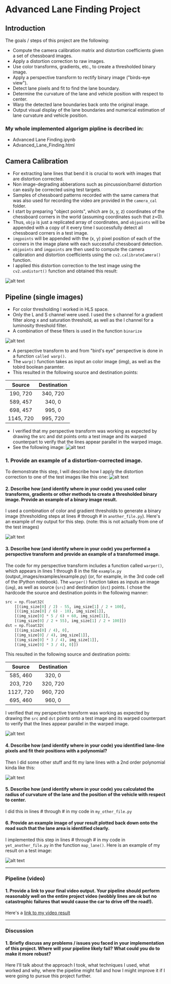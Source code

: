 # Advanced Lane Finding Project

## Introduction
The goals / steps of this project are the following:

* Compute the camera calibration matrix and distortion coefficients given a set of chessboard images.
* Apply a distortion correction to raw images.
* Use color transforms, gradients, etc., to create a thresholded binary image.
* Apply a perspective transform to rectify binary image ("birds-eye view").
* Detect lane pixels and fit to find the lane boundary.
* Determine the curvature of the lane and vehicle position with respect to center.
* Warp the detected lane boundaries back onto the original image.
* Output visual display of the lane boundaries and numerical estimation of lane curvature and vehicle position.

[//]: # (Image References)

[image1]: ./output_images/step0.JPG "Undistorted"

[image2]: ./output_images/step1.JPG "Threshold"
[image3]: ./output_images/step2.JPG "Image ROI"
[image4]: ./output_images/step3.JPG "Unwraped ROI lane1"
[image5]: ./output_images/step4.JPG "Unwraped ROI lane2"
[image6]: ./output_images/step5.JPG "left and right lanes"
[image7]: ./output_images/step6.JPG "detect lane "

[image10]: ./examples/example_output.jpg "Output"
[video1]: ./project_video.mp4 "Video"

### My whole implemented algorigm pipline is decribed in:
* Advanced Lane Finding.ipynb
* Advanced_Lane_Finding.html

## Camera Calibration

* For extracting lane lines that bend it is crucial to work with images that are distortion corrected. 
* Non image-degrading abberations such as pincussion/barrel distortion can easily be corrected using test targets. 
* Samples of chessboard patterns recorded with the same camera that was also used for recording the video are provided in the `camera_cal` folder. 
* I start by preparing "object points", which are (x, y, z) coordinates of the chessboard corners in the world (assuming coordinates such that z=0). 
* Thus, `objp` is just a replicated array of coordinates, and `objpoints` will be appended with a copy of it every time I successfully detect all chessboard corners in a test image. 
* `imgpoints` will be appended with the (x, y) pixel position of each of the corners in the image plane with each successful chessboard detection.
* `objpoints` and `imgpoints` are then used to compute the camera calibration and distortion coefficients using the `cv2.calibrateCamera()` function. 
* I applied this distortion correction to the test image using the `cv2.undistort()` function and obtained this result: 

![alt text][image1]

## Pipeline (single images)

* For color thresholding I worked in HLS space. 
* Only the L and S channel were used. I used the s channel for a gradient filter along x and saturation threshold, as well as the l channel for a luminosity threshold filter. 
* A combination of these filters is used in the function `binarize` 

![alt text][image2]

* A perspective transform to and from "bird's eye" perspective is done in a function `called warp()`. 
* The `warp()` function takes as input an color image (img), as well as the tobird boolean paramter. 
* This resulted in the following source and destination points:

| Source        | Destination   | 
|:-------------:|:-------------:| 
| 190, 720      | 340, 720      | 
| 589, 457      | 340, 0        |
| 698, 457      | 995, 0        |
| 1145, 720     | 995, 720      |

* I verified that my perspective transform was working as expected by drawing the src and dst points onto a test image and its warped counterpart to verify that the lines appear parallel in the warped image. 
* See the following image: 
![alt text][image3]



### 1. Provide an example of a distortion-corrected image.

To demonstrate this step, I will describe how I apply the distortion correction to one of the test images like this one:
![alt text][image2]

#### 2. Describe how (and identify where in your code) you used color transforms, gradients or other methods to create a thresholded binary image.  Provide an example of a binary image result.

I used a combination of color and gradient thresholds to generate a binary image (thresholding steps at lines # through # in `another_file.py`).  Here's an example of my output for this step.  (note: this is not actually from one of the test images)

![alt text][image3]

#### 3. Describe how (and identify where in your code) you performed a perspective transform and provide an example of a transformed image.

The code for my perspective transform includes a function called `warper()`, which appears in lines 1 through 8 in the file `example.py` (output_images/examples/example.py) (or, for example, in the 3rd code cell of the IPython notebook).  The `warper()` function takes as inputs an image (`img`), as well as source (`src`) and destination (`dst`) points.  I chose the hardcode the source and destination points in the following manner:

```python
src = np.float32(
    [[(img_size[0] / 2) - 55, img_size[1] / 2 + 100],
    [((img_size[0] / 6) - 10), img_size[1]],
    [(img_size[0] * 5 / 6) + 60, img_size[1]],
    [(img_size[0] / 2 + 55), img_size[1] / 2 + 100]])
dst = np.float32(
    [[(img_size[0] / 4), 0],
    [(img_size[0] / 4), img_size[1]],
    [(img_size[0] * 3 / 4), img_size[1]],
    [(img_size[0] * 3 / 4), 0]])
```

This resulted in the following source and destination points:

| Source        | Destination   | 
|:-------------:|:-------------:| 
| 585, 460      | 320, 0        | 
| 203, 720      | 320, 720      |
| 1127, 720     | 960, 720      |
| 695, 460      | 960, 0        |

I verified that my perspective transform was working as expected by drawing the `src` and `dst` points onto a test image and its warped counterpart to verify that the lines appear parallel in the warped image.

![alt text][image4]

#### 4. Describe how (and identify where in your code) you identified lane-line pixels and fit their positions with a polynomial?

Then I did some other stuff and fit my lane lines with a 2nd order polynomial kinda like this:

![alt text][image5]

#### 5. Describe how (and identify where in your code) you calculated the radius of curvature of the lane and the position of the vehicle with respect to center.

I did this in lines # through # in my code in `my_other_file.py`

#### 6. Provide an example image of your result plotted back down onto the road such that the lane area is identified clearly.

I implemented this step in lines # through # in my code in `yet_another_file.py` in the function `map_lane()`.  Here is an example of my result on a test image:

![alt text][image6]

---

### Pipeline (video)

#### 1. Provide a link to your final video output.  Your pipeline should perform reasonably well on the entire project video (wobbly lines are ok but no catastrophic failures that would cause the car to drive off the road!).

Here's a [link to my video result](./project_video.mp4)

---

### Discussion

#### 1. Briefly discuss any problems / issues you faced in your implementation of this project.  Where will your pipeline likely fail?  What could you do to make it more robust?

Here I'll talk about the approach I took, what techniques I used, what worked and why, where the pipeline might fail and how I might improve it if I were going to pursue this project further.  

